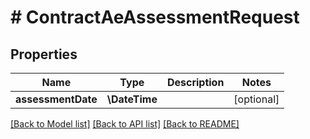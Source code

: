 # # ContractAeAssessmentRequest

## Properties

Name | Type | Description | Notes
------------ | ------------- | ------------- | -------------
**assessmentDate** | **\DateTime** |  | [optional]

[[Back to Model list]](../../README.md#models) [[Back to API list]](../../README.md#endpoints) [[Back to README]](../../README.md)
